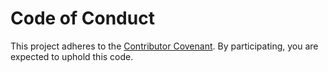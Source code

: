 # Code of Conduct

This project adheres to the [Contributor Covenant](https://www.contributor-covenant.org/version/2/1/code_of_conduct/).
By participating, you are expected to uphold this code.


